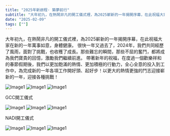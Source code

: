 ```yaml
---
title: "2025年新啟程· 築夢前行"
subtitle: "大年初九，在熱鬧非凡的開工儀式裡，為2025嶄新的一年揭開序幕，在此祝福大家在新的一年萬事如意，身體健康"
date: "2025-02-09"
tags: [""]
---
```


大年初九，在熱鬧非凡的開工儀式裡，為2025嶄新的一年揭開序幕，在此祝福大家在新的一年萬事如意，身體健康。
很快一年又過去了，2024年，我們共同經歷了風雨，面對了挑戰，也收穫了成長。那些難忘的瞬間，那些不屈的奮鬥，都將成為我們寶貴的回憶，激勵我們繼續前進。
帶著新年的祝福，在度過一個歡樂祥和的春節假期後，我們以更加飽滿的熱情、更加積極的行動力，全心全意的投入到工作中，為完成新的一年各項工作開好頭、起好步！以更大的熱情更強的鬥志迎接嶄新的一年，迎接各種挑戰！

![Image1](/images/new-journey/img1.jpg "new-year-reunion")
![Image1](/images/new-journey/img2.jpg "new-year-reunion")
![Image1](/images/new-journey/img3.jpg "new-year-reunion")

GCC開工儀式

![Image1](/images/new-journey/img4.jpg "new-year-reunion")
![Image1](/images/new-journey/img5.jpg "new-year-reunion")
![Image1](/images/new-journey/img6.jpg "new-year-reunion")

NADI開工儀式

![Image1](/images/new-journey/img7.jpg "new-year-reunion")
![Image1](/images/new-journey/img8.jpg "new-year-reunion")
![Image1](/images/new-journey/img9.jpg "new-year-reunion")



